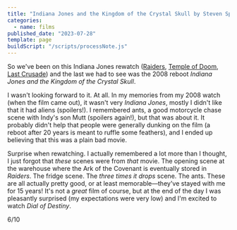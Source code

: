 ```yaml
---
title: "Indiana Jones and the Kingdom of the Crystal Skull by Steven Spielberg"
categories:
  - name: films
published_date: "2023-07-28"
template: page
buildScript: "/scripts/processNote.js"
---
```


So we've been on this Indiana Jones rewatch ([Raiders](/notes/raiders-of-the-lost-ark-by-steven-spielberg/), [Temple of Doom](/notes/indiana-jones-and-the-temple-of-doom-by-steven-spielberg/), [Last Crusade](/notes/indiana-jones-and-the-last-crusade-by-steven-spielberg/)) and the last we had to see was the 2008 reboot _Indiana Jones and the Kingdom of the Crystal Skull_.

I wasn't looking forward to it. At all. In my memories from my 2008 watch (when the film came out), it wasn't very _Indiana Jones_, mostly I didn't like that it had aliens (spoilers!). I remembered ants, a good motorcycle chase scene with Indy's son Mutt (spoilers again!), but that was about it. It probably didn't help that people were generally dunking on the film (a reboot after 20 years is meant to ruffle some feathers), and I ended up believing that this was a plain bad movie.

Surprise when rewatching. I actually remembered a lot more than I thought, I just forgot that _these_ scenes were from _that_ movie. The opening scene at the warehouse where the Ark of the Covenant is eventually stored in _Raiders_. The fridge scene. The _three times it drops_ scene. The ants. These are all actually pretty good, or at least memorable—they've stayed with me for 15 years! It's not a _great_ film of course, but at the end of the day I was pleasantly surprised (my expectations were very low) and I'm excited to watch _Dial of Destiny_.

6/10
